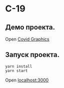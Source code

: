 # C-19

## Демо проекта.
Open [Covid Graphics](https://gaucho-v.github.io/covid-graphics/) 

## Запуск проекта.

```
yarn install  
yarn start
```
Open [localhost:3000](http://localhost:3000)

